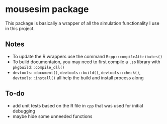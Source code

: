 # mousesim package

This package is basically a wrapper of all the simulation functionality I use in this project. 

## Notes

- To update the R wrappers use the command `Rcpp::compileAttributes()`
- To build documentaion, you may need to first compile a `.so` library with `pkgbuild::compile_dll()`
- `devtools::document()`, `devtools::build()`, `devtools::check()`, `devtools::install()` all help the build and install process along

## To-do

- add unit tests based on the R file in `cpp` that was used for initial debugging
- maybe hide some unneeded functions
 